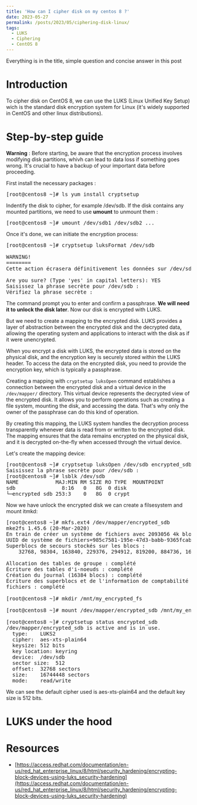 ```yaml
---
title: 'How can I cipher disk on my centos 8 ?'
date: 2023-05-27
permalink: /posts/2023/05/ciphering-disk-linux/
tags:
  - LUKS
  - Ciphering
  - CentOS 8
---
```


Everything is in the title, simple question and concise answer in this post

Introduction
======
To cipher disk on CentOS 8, we can use the LUKS (Linux Unified Key Setup) wich is the standard disk encryption system for Linux (it's widely supported in CentOS and other linux distributions).

Step-by-step guide
======
**Warning** : Before starting, be aware that the encryption process involves modifying disk partitions, whivh can lead to data loss if something goes wrong. It's crucial to have a backup of your important data before proceeding.

First install the necessary packages :
<pre>
[root@centos8 ~]# ls yum install cryptsetup
</pre>

Indentify the disk to cipher, for example /dev/sdb.
If the disk contains any mounted partitions, we need to use **umount** to unmount them :
<pre>
[root@centos8 ~]# umount /dev/sdb1 /dev/sdb2 ...
</pre>

Once it's done, we can initiate the encryption process: 
<pre>
[root@centos8 ~]# cryptsetup luksFormat /dev/sdb

WARNING!
========
Cette action écrasera définitivement les données sur /dev/sdb.

Are you sure? (Type 'yes' in capital letters): YES
Saisissez la phrase secrète pour /dev/sdb : 
Vérifiez la phrase secrète : 
</pre>

The command prompt you to enter and confirm a passphrase. **We will need it to unlock the disk later**.
Now our disk is encrypted with LUKS.

But we need to create a mapping to the encrypted disk. LUKS provides a layer of abstraction between the encrypted disk and the decrypted data, allowing the operating system and applications to interact with the disk as if it were unencrypted.

When you encrypt a disk with LUKS, the encrypted data is stored on the physical disk, and the encryption key is securely stored within the LUKS header. To access the data on the encrypted disk, you need to provide the encryption key, which is typically a passphrase. 

Creating a mapping with `cryptsetup luksOpen` command establishes a connection between the encrypted disk and a virtual device in the `/dev/mapper/` directory. This virtual device represents the decrypted view of the encrypted disk. It allows you to perform operations such as creating a file system, mounting the disk, and accessing the data. That's why only the owner of the passphrase can do this kind of operation.

By creating this mapping, the LUKS system handles the decryption process transparently whenever data is read from or written to the encrypted disk. The mapping ensures that the data remains encrypted on the physical disk, and it is decrypted on-the-fly when accessed through the virtual device. 

Let's create the mapping device:
<pre>
[root@centos8 ~]# cryptsetup luksOpen /dev/sdb encrypted_sdb
Saisissez la phrase secrète pour /dev/sdb :
[root@centos8 ~]# lsblk /dev/sdb
NAME            MAJ:MIN RM SIZE RO TYPE  MOUNTPOINT
sdb               8:16   0   8G  0 disk  
└─encrypted_sdb 253:3    0   8G  0 crypt 
</pre>

Now we have unlock the encrypted disk we can create a filsesystem and mount itmkd:
<pre>
[root@centos8 ~]# mkfs.ext4 /dev/mapper/encrypted_sdb 
mke2fs 1.45.6 (20-Mar-2020)
En train de créer un système de fichiers avec 2093056 4k blocs et 523264 i-noeuds.
UUID de système de fichiers=985c7581-195e-47d3-babb-9365fcabec03
Superblocs de secours stockés sur les blocs : 
	32768, 98304, 163840, 229376, 294912, 819200, 884736, 1605632

Allocation des tables de groupe : complété                        
Écriture des tables d'i-noeuds : complété                        
Création du journal (16384 blocs) : complété
Écriture des superblocs et de l'information de comptabilité du système de
fichiers : complété

[root@centos8 ~]# mkdir /mnt/my_encrypted_fs

[root@centos8 ~]# mount /dev/mapper/encrypted_sdb /mnt/my_encrypted_fs/

[root@centos8 ~]# cryptsetup status encrypted_sdb 
/dev/mapper/encrypted_sdb is active and is in use.
  type:    LUKS2
  cipher:  aes-xts-plain64
  keysize: 512 bits
  key location: keyring
  device:  /dev/sdb
  sector size:  512
  offset:  32768 sectors
  size:    16744448 sectors
  mode:    read/write
</pre>

We can see the default cipher used is aes-xts-plain64 and the default key size is 512 bits.

LUKS under the hood
======


Resources
======
- [https://access.redhat.com/documentation/en-us/red_hat_enterprise_linux/8/html/security_hardening/encrypting-block-devices-using-luks_security-hardening](https://access.redhat.com/documentation/en-us/red_hat_enterprise_linux/8/html/security_hardening/encrypting-block-devices-using-luks_security-hardening)
